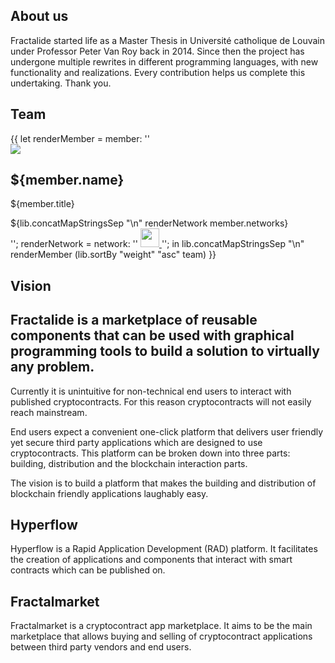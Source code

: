 <section id="about_us">
    <div class="header_background">
        <div class="header_content_stack">
            <div class="container">
                <div class="row">
                    <div class="col-md-offset-2 col-md-8">
                        <div class="text-center">
                            <h1 class="section_heading_blue fractal_white">About us</h1>
                            <p class="text_white">
                                Fractalide started life as a Master Thesis in Université catholique de Louvain under Professor Peter Van Roy back in 2014. Since then the project has undergone multiple rewrites in different programming languages, with new functionality and realizations. Every contribution helps us complete this undertaking. Thank you.
                            </p>
                        </div>
                    </div>
                </div>
            </div>
        </div>
    </div>
</section>
<section id="team">
    <div class="container">
        <div class="row">
            <div class="col-md-12">
                <div class="text-center">
                    <h1 class="section_heading_blue fractal_blue">Team</h1>
                </div>
            </div>
        </div>
        <div class="row">
          {{ let
            renderMember = member: ''
              <div class="col-md-4 col-xs-12 text-center team_member">
                <img src="/img/${member.image}" />
                <h2 class="sub_heading_blue">${member.name}</h2>
                <p>${member.title}</p>
                ${lib.concatMapStringsSep "\n" renderNetwork member.networks}
              </div> <!-- team_member -->
            '';
            renderNetwork = network: ''
              <a href="${network.url}" target="_blank" rel="external">
                <img src="/img/${network.icon}" width="30px" />
              </a>
            '';
          in
            lib.concatMapStringsSep "\n" renderMember (lib.sortBy "weight" "asc" team)
          }}
        </div>
    </div>
</section>
<section id="vision">
    <div class="footer_gradient">
        <div class="container content_vision">
            <div class="row">
                <div class="col-md-12">
                    <div class="text-center">
                        <h1 class="section_heading_blue fractal_white">Vision</h1>
                    </div>
                </div>
            </div>
            <div class="row">
                <div class="col-md-offset-2 col-md-8 col-xs-12">
                    <h2 class="sub_heading_white">Fractalide is a marketplace of reusable components that can be used with graphical programming tools to build a solution to virtually any problem.</h2>
                    <p>
                        Currently it is unintuitive for non-technical end users to interact with published cryptocontracts. For this reason cryptocontracts will not easily reach mainstream.
                    </p>
                    <p>
                        End users expect a convenient one-click platform that delivers user friendly yet secure third party applications which are designed to use cryptocontracts. This platform can be broken down into three parts: building, distribution and the blockchain interaction parts.
                    </p>
                    <p>
                        The vision is to build a platform that makes the building and distribution of blockchain friendly applications laughably easy.
                    </p>
                </div>
            </div>
            <div class="row">
                <div class="col-md-offset-2 col-md-4 col-xs-12" >
                    <h2 class="sub_heading_white">Hyperflow</h2>
                    <p>
                        Hyperflow is a Rapid Application Development (RAD) platform. It facilitates the creation of applications and components that interact with smart contracts which can be published on.
                    </p>
                </div>
                <div class="col-md-4 col-xs-12">
                    <h2 class="sub_heading_white">Fractalmarket</h2>
                    <p>
                        Fractalmarket is a cryptocontract app marketplace. It aims to be the main marketplace that allows buying and selling of cryptocontract applications between third party vendors and end users.
                    </p>
                </div>
            </div>
        </div>
    </div>
</section>
